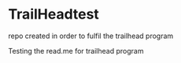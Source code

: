 # TrailHeadtest
repo created in order to fulfil the trailhead program

Testing the read.me for trailhead program

